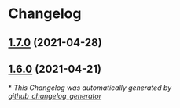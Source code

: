 # Changelog

## [1.7.0](https://github.com/steve-stonehouse/release-testing/tree/1.7.0) (2021-04-28)

## [1.6.0](https://github.com/steve-stonehouse/release-testing/tree/1.6.0) (2021-04-21)



\* *This Changelog was automatically generated by [github_changelog_generator](https://github.com/github-changelog-generator/github-changelog-generator)*
